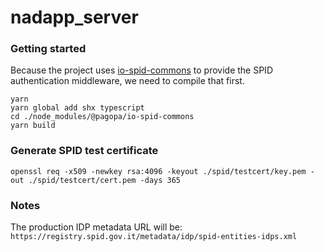 # nadapp_server

### Getting started

Because the project uses [io-spid-commons](https://github.com/pagopa/io-spid-commons) to provide the SPID authentication middleware, we need to compile that first.

```
yarn
yarn global add shx typescript
cd ./node_modules/@pagopa/io-spid-commons
yarn build
```

### Generate SPID test certificate

```
openssl req -x509 -newkey rsa:4096 -keyout ./spid/testcert/key.pem -out ./spid/testcert/cert.pem -days 365
```

### Notes

The production IDP metadata URL will be: `https://registry.spid.gov.it/metadata/idp/spid-entities-idps.xml`